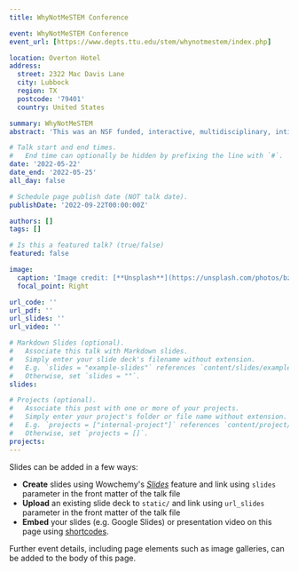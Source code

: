 ```yaml
---
title: WhyNotMeSTEM Conference

event: WhyNotMeSTEM Conference
event_url: [https://www.depts.ttu.edu/stem/whynotmestem/index.php]

location: Overton Hotel
address:
  street: 2322 Mac Davis Lane
  city: Lubbock
  region: TX
  postcode: '79401'
  country: United States

summary: WhyNotMeSTEM
abstract: 'This was an NSF funded, interactive, multidisciplinary, intimate, hands-on, and engaged conference with the goal of identifying and executing actionable steps to make STEM more inclusive. The framework of the project featered a holistic, developmental response to promote diversity in STEM'

# Talk start and end times.
#   End time can optionally be hidden by prefixing the line with `#`.
date: '2022-05-22'
date_end: '2022-05-25'
all_day: false

# Schedule page publish date (NOT talk date).
publishDate: '2022-09-22T00:00:00Z'

authors: []
tags: []

# Is this a featured talk? (true/false)
featured: false

image:
  caption: 'Image credit: [**Unsplash**](https://unsplash.com/photos/bzdhc5b3Bxs)'
  focal_point: Right

url_code: ''
url_pdf: ''
url_slides: ''
url_video: ''

# Markdown Slides (optional).
#   Associate this talk with Markdown slides.
#   Simply enter your slide deck's filename without extension.
#   E.g. `slides = "example-slides"` references `content/slides/example-slides.md`.
#   Otherwise, set `slides = ""`.
slides:

# Projects (optional).
#   Associate this post with one or more of your projects.
#   Simply enter your project's folder or file name without extension.
#   E.g. `projects = ["internal-project"]` references `content/project/deep-learning/index.md`.
#   Otherwise, set `projects = []`.
projects:
---
```


Slides can be added in a few ways:

- **Create** slides using Wowchemy's [_Slides_](https://wowchemy.com/docs/managing-content/#create-slides) feature and link using `slides` parameter in the front matter of the talk file
- **Upload** an existing slide deck to `static/` and link using `url_slides` parameter in the front matter of the talk file
- **Embed** your slides (e.g. Google Slides) or presentation video on this page using [shortcodes](https://wowchemy.com/docs/writing-markdown-latex/).

Further event details, including page elements such as image galleries, can be added to the body of this page.
